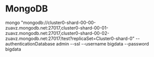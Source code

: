 # MongoDB
mongo "mongodb://cluster0-shard-00-00-zuavz.mongodb.net:27017,cluster0-shard-00-01-zuavz.mongodb.net:27017,cluster0-shard-00-02-zuavz.mongodb.net:27017/test?replicaSet=Cluster0-shard-0" --authenticationDatabase admin --ssl --username bigdata --password bigdata
